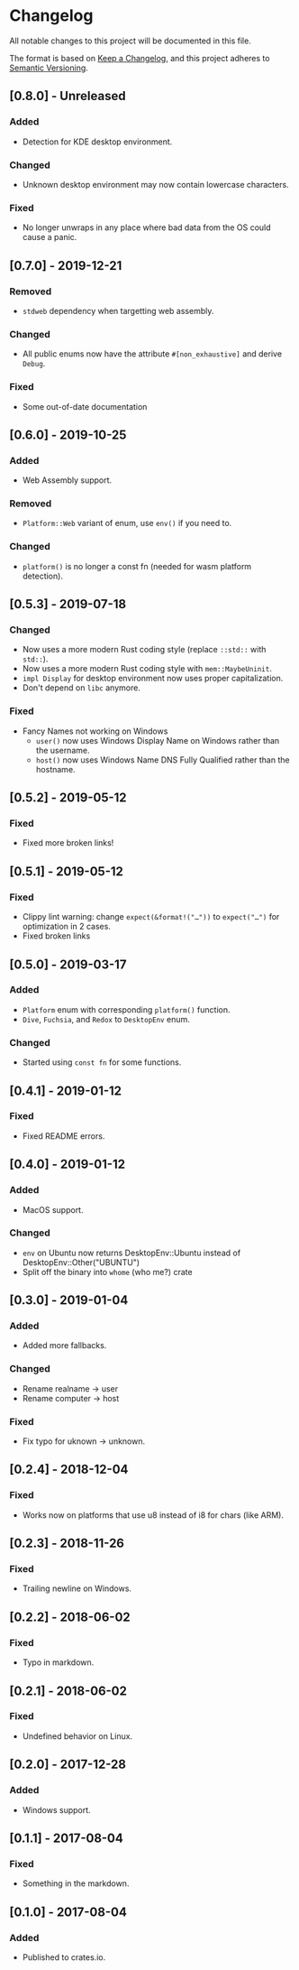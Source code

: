 # Changelog
All notable changes to this project will be documented in this file.

The format is based on [Keep a Changelog](https://keepachangelog.com/en/1.0.0/),
and this project adheres to [Semantic Versioning](https://code.plopgrizzly.com/semver/).

## [0.8.0] - Unreleased
### Added
- Detection for KDE desktop environment.

### Changed
- Unknown desktop environment may now contain lowercase characters.

### Fixed
- No longer unwraps in any place where bad data from the OS could cause
  a panic.

## [0.7.0] - 2019-12-21
### Removed
- `stdweb` dependency when targetting web assembly.

### Changed
- All public enums now have the attribute `#[non_exhaustive]` and derive
  `Debug`.

### Fixed
- Some out-of-date documentation

## [0.6.0] - 2019-10-25
### Added
- Web Assembly support.

### Removed
- `Platform::Web` variant of enum, use `env()` if you need to.

### Changed
- `platform()` is no longer a const fn (needed for wasm platform
  detection).

## [0.5.3] - 2019-07-18
### Changed
- Now uses a more modern Rust coding style (replace `::std::` with `std::`).
- Now uses a more modern Rust coding style with `mem::MaybeUninit`.
- `impl Display` for desktop environment now uses proper capitalization.
- Don't depend on `libc` anymore.
### Fixed
- Fancy Names not working on Windows
  - `user()` now uses Windows Display Name on Windows rather than the username.
  - `host()` now uses Windows Name DNS Fully Qualified rather than the hostname.

## [0.5.2] - 2019-05-12
### Fixed
- Fixed more broken links!

## [0.5.1] - 2019-05-12
### Fixed
- Clippy lint warning: change `expect(&format!("…"))` to `expect("…")` for optimization in 2 cases.
- Fixed broken links

## [0.5.0] - 2019-03-17
### Added
- `Platform` enum with corresponding `platform()` function.
- `Dive`, `Fuchsia`, and `Redox` to `DesktopEnv` enum.
### Changed
- Started using `const fn` for some functions.

## [0.4.1] - 2019-01-12
### Fixed
- Fixed README errors.

## [0.4.0] - 2019-01-12
### Added
- MacOS support.
### Changed
- `env` on Ubuntu now returns DesktopEnv::Ubuntu instead of DesktopEnv::Other("UBUNTU")
- Split off the binary into `whome` (who me?) crate

## [0.3.0] - 2019-01-04
### Added
- Added more fallbacks.
### Changed
- Rename realname -> user
- Rename computer -> host
### Fixed
- Fix typo for uknown -> unknown.

## [0.2.4] - 2018-12-04
### Fixed
- Works now on platforms that use u8 instead of i8 for chars (like ARM).

## [0.2.3] - 2018-11-26
### Fixed
- Trailing newline on Windows.

## [0.2.2] - 2018-06-02
### Fixed
- Typo in markdown.

## [0.2.1] - 2018-06-02
### Fixed
- Undefined behavior on Linux.

## [0.2.0] - 2017-12-28
### Added
- Windows support.

## [0.1.1] - 2017-08-04
### Fixed
- Something in the markdown.

## [0.1.0] - 2017-08-04
### Added
- Published to crates.io.
